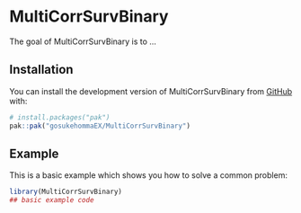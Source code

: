 
# MultiCorrSurvBinary

<!-- badges: start -->
<!-- badges: end -->

The goal of MultiCorrSurvBinary is to ...

## Installation

You can install the development version of MultiCorrSurvBinary from [GitHub](https://github.com/) with:

``` r
# install.packages("pak")
pak::pak("gosukehommaEX/MultiCorrSurvBinary")
```

## Example

This is a basic example which shows you how to solve a common problem:

``` r
library(MultiCorrSurvBinary)
## basic example code
```

